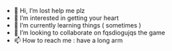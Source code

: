 - 👋 Hi, I’m lost help me plz
- 👀 I’m interested in getting your heart
- 🌱 I’m currently learning things ( sometimes )
- 💞️ I’m looking to collaborate on fqsdiogujqs the game
- 📫 How to reach me : have a long arm

<!---
Glocax/Glocax is a ✨ special ✨ repository because its `README.md` (this file) appears on your GitHub profile.
You can click the Preview link to take a look at your changes.
--->
